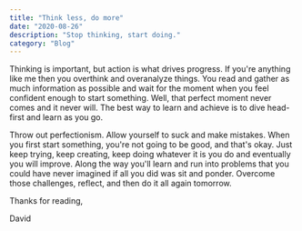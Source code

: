 ```yaml
---
title: "Think less, do more"
date: "2020-08-26"
description: "Stop thinking, start doing."
category: "Blog"
---
```


Thinking is important, but action is what drives progress. If you're anything like me then you overthink and overanalyze things. You read and gather as much information as possible and wait for the moment when you feel confident enough to start something. Well, that perfect moment never comes and it never will. The best way to learn and achieve is to dive head-first and learn as you go.

Throw out perfectionism. Allow yourself to suck and make mistakes. When you first start something, you're not going to be good, and that's okay. Just keep trying, keep creating, keep doing whatever it is you do and eventually you will improve. Along the way you'll learn and run into problems that you could have never imagined if all you did was sit and ponder. Overcome those challenges, reflect, and then do it all again tomorrow.

Thanks for reading,

David
